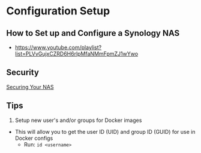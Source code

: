 # Configuration Setup

## How to Set up and Configure a Synology NAS

- https://www.youtube.com/playlist?list=PLVvGujxCZRD6H6rlpMfaNMmFpmZJ1wYwo

## Security

[Securing Your NAS](https://www.synology.com/en-us/knowledgebase/DSM/help/DSM/Tutorial/secure_your_nas)

## Tips

1. Setup new user's and/or groups for Docker images

- This will allow you to get the user ID (UID) and group ID (GUID) for use in Docker configs
  - Run: `id <username>`
